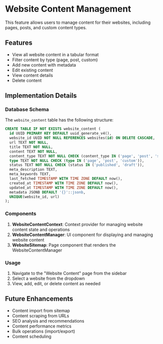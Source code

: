 # Website Content Management

This feature allows users to manage content for their websites, including pages, posts, and custom content types.

## Features

- View all website content in a tabular format
- Filter content by type (page, post, custom)
- Add new content with metadata
- Edit existing content
- View content details
- Delete content

## Implementation Details

### Database Schema

The `website_content` table has the following structure:

```sql
CREATE TABLE IF NOT EXISTS website_content (
  id UUID PRIMARY KEY DEFAULT uuid_generate_v4(),
  website_id UUID NOT NULL REFERENCES websites(id) ON DELETE CASCADE,
  url TEXT NOT NULL,
  title TEXT NOT NULL,
  content TEXT NOT NULL,
  content_type TEXT NOT NULL CHECK (content_type IN ('page', 'post', 'sitemap', 'other')),
  type TEXT NOT NULL CHECK (type IN ('page', 'post', 'custom')),
  status TEXT NOT NULL CHECK (status IN ('published', 'draft')),
  meta_description TEXT,
  meta_keywords TEXT,
  last_fetched TIMESTAMP WITH TIME ZONE DEFAULT now(),
  created_at TIMESTAMP WITH TIME ZONE DEFAULT now(),
  updated_at TIMESTAMP WITH TIME ZONE DEFAULT now(),
  metadata JSONB DEFAULT '{}'::jsonb,
  UNIQUE(website_id, url)
);
```

### Components

1. **WebsiteContentContext**: Context provider for managing website content state and operations
2. **WebsiteContentManager**: UI component for displaying and managing website content
3. **WebsiteSitemap**: Page component that renders the WebsiteContentManager

### Usage

1. Navigate to the "Website Content" page from the sidebar
2. Select a website from the dropdown
3. View, add, edit, or delete content as needed

## Future Enhancements

- Content import from sitemap
- Content scraping from URLs
- SEO analysis and recommendations
- Content performance metrics
- Bulk operations (import/export)
- Content scheduling 